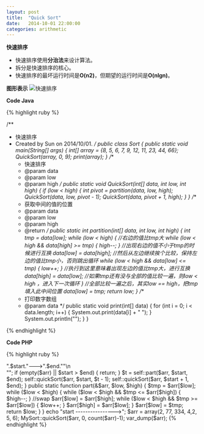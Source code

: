 ```yaml
---
layout: post
title:  "Quick Sort"
date:   2014-10-01 22:00:00
categories: arithmetic
---
```


**快速排序**

* 快速排序使用**分治法**来设计算法。
* 拆分是快速排序的核心。
* 快速排序的最坏运行时间是**O(n2)**，但期望的运行时间是**O(nlgn)**。



**图形表示**
![快速排序](http://pic002.cnblogs.com/images/2012/401709/2012090309575126.png)

**Code Java**

{% highlight ruby %}

/**
 * 快速排序
 * Created by Sun on 2014/10/01.
 */
public class Sort {
    public static void main(String[] args) {
        int[] array = {8, 5, 6, 7, 9, 12, 11, 23, 44, 66};
        QuickSort(array, 0, 9);
        print(array);
    }
    /**
     * 快速排序
     * @param data
     * @param low
     * @param high
     */
    public static void QuickSort(int[] data, int low, int high) {
        if (low < high) {
            int pivot = partition(data, low, high);
            QuickSort(data, low, pivot - 1);
            QuickSort(data, pivot + 1, high);
        }
    }
    /**
     * 获取中间的值的位置
     * @param data
     * @param low
     * @param high
     * @return
     */
    public static int partition(int[] data, int low, int high) {
        int tmp = data[low];
        while (low < high) {
            //右边的值比tmp大
            while (low < high && data[high] >= tmp) {
                high--;
            }
            //出现右边的值不小于tmp的时候进行互换
            data[low] = data[high];
            //然后从左边继续挨个比较，保持左边的值比tmp小，否则跳出循环
            while (low < high && data[low] <= tmp) {
                low++;
            }
            //执行到这里意味着出现左边的值比tmp大，进行互换
            data[high] = data[low];
            //如果tmp还有没与全部的值比较一遍，则low < high ，进入下一次循环
        }
        //全部比较一遍之后，其实low == high，把tmp填入此中间位置
        data[low] = tmp;
        return low;
    }
    /**
     * 打印数字数组
     * @param data
     */
    public static void print(int[] data) {
        for (int i = 0; i < data.length; i++) {
            System.out.print(data[i] + "  ");
        }
        System.out.println("");
    }
}

{% endhighlight %}

**Code PHP**

{% highlight ruby %}

<?php

/**
 * Created by IntelliJ IDEA.
 * User: Sun
 * Date: 2015/11/12
 * Time: 16:12
 */
class MySort
{
    /**
     * 先来个快速排序
     * @param $arr
     * @param $Start
     * @param $end
     * @return mixed
     */
    public static function quickSort(&$arr, $start, $end)
    {
        echo "---->".$start."--->".$end.""\n<br>"";
        if (empty($arr) || $start > $end) {
            return;
        }
        $t = self::part($arr, $start, $end);
        self::quickSort($arr, $start, $t - 1);
        self::quickSort($arr, $start + 1, $end);
    }
    public static function part(&$arr, $low, $high)
    {
        $tmp = $arr[$low];
        while ($low < $high) {
            while ($low < $high && $tmp <= $arr[$high]) {
                $high--;
            }
            //swap
            $arr[$low] = $arr[$high];
            while ($low < $high && $tmp >= $arr[$low]) {
                $low++;
            }
            $arr[$high] = $arr[$low];
        }
        $arr[$low] = $tmp;
        return $low;
    }
}

echo "start ---------------->";
$arr = array(2, 77, 334, 4,2, 5, 6);

MySort::quickSort($arr, 0, count($arr)-1);
var_dump($arr);

{% endhighlight %}
